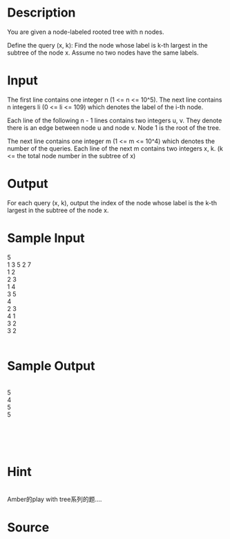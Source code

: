 
# Description

<div class="content">You are given a node-labeled rooted tree with n nodes. 

Define the query (x, k): Find the node whose label is k-th largest in the subtree of the node x. Assume no two nodes have the same labels. 



</div>

# Input

<div class="content">The first line contains one integer n (1 &lt;= n &lt;= 10^5). The next line contains n integers li (0 &lt;= li &lt;= 109) which denotes the label of the i-th node. 

Each line of the following n - 1 lines contains two integers u, v. They denote there is an edge between node u and node v. Node 1 is the root of the tree. 

The next line contains one integer m (1 &lt;= m &lt;= 10^4) which denotes the number of the queries. Each line of the next m contains two integers x, k. (k &lt;= the total node number in the subtree of x) 



</div>

# Output

<div class="content">
For each query (x, k), output the index of the node whose label is the k-th largest in the subtree of the node x. 
</div>

# Sample Input

<div class="content"><span class="sampledata">5<br/>
1 3 5 2 7<br/>
1 2<br/>
2 3<br/>
1 4<br/>
3 5<br/>
4<br/>
2 3<br/>
4 1<br/>
3 2<br/>
3 2<br/>
<br/>
</span></div>

# Sample Output

<div class="content"><span class="sampledata"><br/>
5<br/>
4<br/>
5<br/>
5<br/>
<br/>
<br/>
<br/>
<br/>
</span></div>

# Hint

<div class="content"><p><br/>
Amber的play with tree系列的题.... <br/>
</p></div>

# Source

<div class="content"><p><a href="problemset.php?search="></a></p></div>

